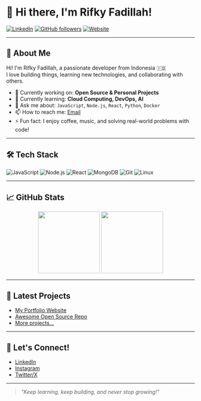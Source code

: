 # 👋 Hi there, I'm Rifky Fadillah!

[![LinkedIn](https://img.shields.io/badge/LinkedIn-blue?logo=linkedin&logoColor=white)](https://linkedin.com/in/rifkyfadillah404)
[![GitHub followers](https://img.shields.io/github/followers/rifkyfadillah404?label=Follow&style=social)](https://github.com/rifkyfadillah404)
[![Website](https://img.shields.io/badge/Website-Visit-brightgreen?logo=google-chrome&logoColor=white)](https://rifkyfadillah404.github.io)

---

## 🚀 About Me

Hi! I'm Rifky Fadillah, a passionate developer from Indonesia 🇮🇩  
I love building things, learning new technologies, and collaborating with others.

- 🔭 Currently working on: **Open Source & Personal Projects**
- 🌱 Currently learning: **Cloud Computing, DevOps, AI**
- 💬 Ask me about: `JavaScript`, `Node.js`, `React`, `Python`, `Docker`
- 📫 How to reach me: [Email](mailto:rifkyfadillah404@gmail.com)
- ⚡ Fun fact: I enjoy coffee, music, and solving real-world problems with code!

---

## 🛠️ Tech Stack

![JavaScript](https://img.shields.io/badge/-JavaScript-333?style=flat-square&logo=javascript)
![Node.js](https://img.shields.io/badge/-Node.js-333?style=flat-square&logo=node.js)
![React](https://img.shields.io/badge/-React-333?style=flat-square&logo=react)
![MongoDB](https://img.shields.io/badge/-MongoDB-333?style=flat-square&logo=mongodb)
![Git](https://img.shields.io/badge/-Git-333?style=flat-square&logo=git)
![Linux](https://img.shields.io/badge/-Linux-333?style=flat-square&logo=linux)

---

## 📈 GitHub Stats

<p align="center">
  <img src="https://github-readme-stats.vercel.app/api?username=rifkyfadillah404&show_icons=true&theme=github_dark" height="165">
  <img src="https://github-readme-stats.vercel.app/api/top-langs/?username=rifkyfadillah404&layout=compact&theme=github_dark" height="165">
</p>

---

## 📝 Latest Projects

- [My Portfolio Website](https://rifkyfadillah404.github.io)  
- [Awesome Open Source Repo](https://github.com/rifkyfadillah404?tab=repositories)  
- [More projects...](https://github.com/rifkyfadillah404?tab=repositories)

---

## 🤝 Let's Connect!

- [LinkedIn](https://linkedin.com/in/rifkyfadillah404)
- [Instagram](https://instagram.com/rifkyfadillah404)
- [Twitter/X](https://twitter.com/rifkyfadillah04)

---

> _"Keep learning, keep building, and never stop growing!"_

